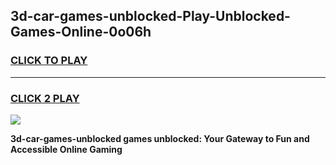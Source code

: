 
## 3d-car-games-unblocked-Play-Unblocked-Games-Online-0o06h
<h3>
<a href="https://premium76.site?title=3d-car-games-unblocked&ref=24A">CLICK TO PLAY</a></h3>
<hr>

<h3>
<a href="https://premium76.site?title=3d-car-games-unblocked&ref=24A">CLICK 2 PLAY</a>
  
</h3>

<a href="https://premium76.site?title=3d-car-games-unblocked&ref=24A"><img src="https://clearcache.store/games.png"></a>


**3d-car-games-unblocked games unblocked: Your Gateway to Fun and Accessible Online Gaming**
